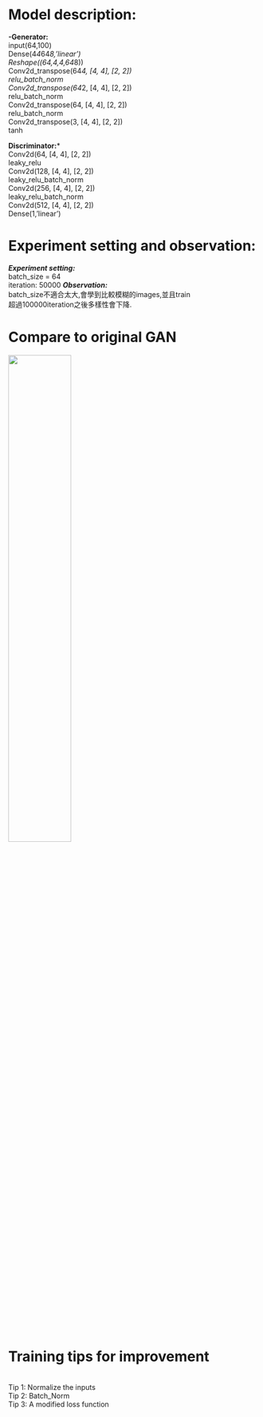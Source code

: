 # Model description:
**-Generator:**
<br>input(64,100)
<br>Dense(4*4*64*8,’linear’)
<br>Reshape((64,4,4,64*8))
<br>Conv2d_transpose(64*4, [4, 4], [2, 2])
<br>relu_batch_norm
<br>Conv2d_transpose(64*2, [4, 4], [2, 2])
<br>relu_batch_norm
<br>Conv2d_transpose(64, [4, 4], [2, 2])
<br>relu_batch_norm
<br>Conv2d_transpose(3, [4, 4], [2, 2])
<br>tanh

**Discriminator:***
<br>Conv2d(64, [4, 4], [2, 2])
<br>leaky_relu
<br>Conv2d(128, [4, 4], [2, 2])
<br>leaky_relu_batch_norm
<br>Conv2d(256, [4, 4], [2, 2])
<br>leaky_relu_batch_norm
<br>Conv2d(512, [4, 4], [2, 2])
<br>Dense(1,’linear’)

# Experiment setting and observation:
***Experiment setting:***
<br>batch_size = 64
<br>iteration: 50000
***Observation:***
<br>batch_size不適合太大,會學到比較模糊的images,並且train
<br>超過100000iteration之後多樣性會下降.

# Compare to original GAN
<img src="https://github.com/r06922085/WGAN-GP/GAN vs WGAN-GP.png" width="50%" height="50%">

# Training tips for improvement
<br>Tip 1: Normalize the inputs
<br>Tip 2: Batch_Norm
<br>Tip 3: A modified loss function
